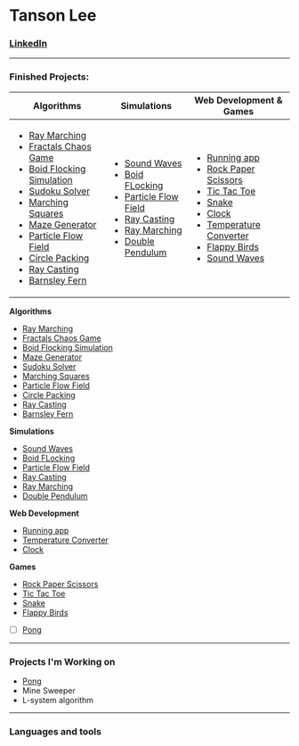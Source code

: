 # Tanson Lee

### [LinkedIn](www.linkedin.com/in/tanson-lee)

---

### Finished Projects:

| Algorithms                                                                                                                                                                                                                                                                                                                                                                                                                                                                                                                                                                                                                                                                                                                                                            | Simulations                                                                                                                                                                                                                                                                                                                                                                                                                                              | Web Development & Games                                                                                                                                                                                                                                                                                                                                                                                                                                                                                                                                          |
| --------------------------------------------------------------------------------------------------------------------------------------------------------------------------------------------------------------------------------------------------------------------------------------------------------------------------------------------------------------------------------------------------------------------------------------------------------------------------------------------------------------------------------------------------------------------------------------------------------------------------------------------------------------------------------------------------------------------------------------------------------------------- | -------------------------------------------------------------------------------------------------------------------------------------------------------------------------------------------------------------------------------------------------------------------------------------------------------------------------------------------------------------------------------------------------------------------------------------------------------- | ---------------------------------------------------------------------------------------------------------------------------------------------------------------------------------------------------------------------------------------------------------------------------------------------------------------------------------------------------------------------------------------------------------------------------------------------------------------------------------------------------------------------------------------------------------------- |
| <ul><li>[Ray Marching](https://github.com/tansonlee/ray-marching)</li><li>[Fractals Chaos Game](https://github.com/tansonlee/fractals-with-chaos-game)</li><li>[Boid Flocking Simulation](https://github.com/tansonlee/flocking-simulation)</li><li>[Sudoku Solver](https://github.com/tansonlee/sudoku-solver)</li><li>[Marching Squares](https://github.com/tansonlee/marching-squares)</li><li>[Maze Generator](https://github.com/tansonlee/maze-generator)</li><li>[Particle Flow Field](https://github.com/tansonlee/particle-flow-field)</li><li>[Circle Packing](https://github.com/tansonlee/circle-packing)</li><li>[Ray Casting](https://github.com/tansonlee/2D-raycasting)</li><li>[Barnsley Fern](https://github.com/tansonlee/barnsley-fern)</li></ul> | <ul><li>[Sound Waves](https://github.com/tansonlee/sound-wave-simulator)</li><li>[Boid FLocking](https://github.com/tansonlee/flocking-simulation)</li><li>[Particle Flow Field](https://github.com/tansonlee/particle-flow-field)</li><li>[Ray Casting](https://github.com/tansonlee/2D-raycasting)</li><li>[Ray Marching](https://github.com/tansonlee/ray-marching)</li><li>[Double Pendulum](https://github.com/tansonlee/double-pendulum)</li></ul> | <ul><li>[Running app](https://github.com/tansonlee/running-app)</li><li>[Rock Paper Scissors](https://github.com/tansonlee/rock-paper-scissors)</li><li>[Tic Tac Toe](https://github.com/tansonlee/tic-tac-toe)</li><li>[Snake](https://github.com/tansonlee/snake)</li><li>[Clock](https://github.com/tansonlee/clock)</li><li>[Temperature Converter](https://github.com/tansonlee/temperature-converter)</li><li>[Flappy Birds](https://github.com/tansonlee/flappy-birds)</li><li>[Sound Waves](https://github.com/tansonlee/sound-wave-simulator)</li></ul> |





**Algorithms**<br>
* [Ray Marching](https://github.com/tansonlee/ray-marching)
* [Fractals Chaos Game](https://github.com/tansonlee/fractals-with-chaos-game)
* [Boid Flocking Simulation](https://github.com/tansonlee/flocking-simulation)
* [Maze Generator](https://github.com/tansonlee/maze-generator)
* [Sudoku Solver](https://github.com/tansonlee/sudoku-solver)
* [Marching Squares](https://github.com/tansonlee/marching-squares)
* [Particle Flow Field](https://github.com/tansonlee/particle-flow-field)
* [Circle Packing](https://github.com/tansonlee/circle-packing)
* [Ray Casting](https://github.com/tansonlee/2D-raycasting)
* [Barnsley Fern](https://github.com/tansonlee/barnsley-fern)

**Simulations**<br>
* [Sound Waves](https://github.com/tansonlee/sound-wave-simulator)
* [Boid FLocking](https://github.com/tansonlee/flocking-simulation)
* [Particle Flow Field](https://github.com/tansonlee/particle-flow-field)
* [Ray Casting](https://github.com/tansonlee/2D-raycasting)
* [Ray Marching](https://github.com/tansonlee/ray-marching)
* [Double Pendulum](https://github.com/tansonlee/double-pendulum)

**Web Development**<br>
* [Running app](https://github.com/tansonlee/running-app)
* [Temperature Converter](https://github.com/tansonlee/temperature-converter)
* [Clock](https://github.com/tansonlee/clock)

**Games**
* [Rock Paper Scissors](https://github.com/tansonlee/rock-paper-scissors)
* [Tic Tac Toe](https://github.com/tansonlee/tic-tac-toe)
* [Snake](https://github.com/tansonlee/snake)
* [Flappy Birds](https://github.com/tansonlee/flappy-birds)
* [ ] [Pong](https://github.com/tansonlee/pong)


---

### Projects I'm Working on
* [Pong](https://github.com/tansonlee/pong)
* Mine Sweeper
* L-system algorithm

---

### Languages and tools
